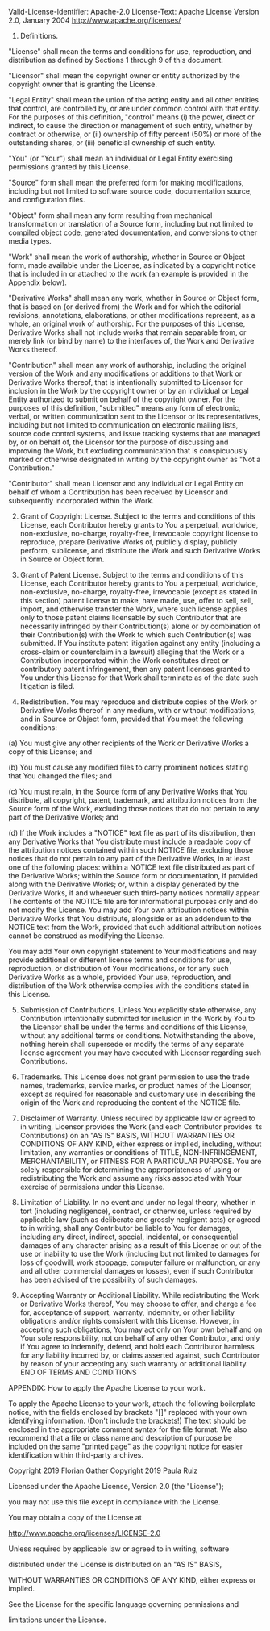 Valid-License-Identifier: Apache-2.0
License-Text:
                                 Apache License
                           Version 2.0, January 2004
                        http://www.apache.org/licenses/
   
   1. Definitions.
   
         
   
   "License" shall mean the terms and conditions for use, reproduction, and distribution
   as defined by Sections 1 through 9 of this document.
   
         
   
   "Licensor" shall mean the copyright owner or entity authorized by the copyright
   owner that is granting the License.
   
         
   
   "Legal Entity" shall mean the union of the acting entity and all other entities
   that control, are controlled by, or are under common control with that entity.
   For the purposes of this definition, "control" means (i) the power, direct
   or indirect, to cause the direction or management of such entity, whether
   by contract or otherwise, or (ii) ownership of fifty percent (50%) or more
   of the outstanding shares, or (iii) beneficial ownership of such entity.
   
         
   
   "You" (or "Your") shall mean an individual or Legal Entity exercising permissions
   granted by this License.
   
         
   
   "Source" form shall mean the preferred form for making modifications, including
   but not limited to software source code, documentation source, and configuration
   files.
   
         
   
   "Object" form shall mean any form resulting from mechanical transformation
   or translation of a Source form, including but not limited to compiled object
   code, generated documentation, and conversions to other media types.
   
         
   
   "Work" shall mean the work of authorship, whether in Source or Object form,
   made available under the License, as indicated by a copyright notice that
   is included in or attached to the work (an example is provided in the Appendix
   below).
   
         
   
   "Derivative Works" shall mean any work, whether in Source or Object form,
   that is based on (or derived from) the Work and for which the editorial revisions,
   annotations, elaborations, or other modifications represent, as a whole, an
   original work of authorship. For the purposes of this License, Derivative
   Works shall not include works that remain separable from, or merely link (or
   bind by name) to the interfaces of, the Work and Derivative Works thereof.
   
         
   
   "Contribution" shall mean any work of authorship, including the original version
   of the Work and any modifications or additions to that Work or Derivative
   Works thereof, that is intentionally submitted to Licensor for inclusion in
   the Work by the copyright owner or by an individual or Legal Entity authorized
   to submit on behalf of the copyright owner. For the purposes of this definition,
   "submitted" means any form of electronic, verbal, or written communication
   sent to the Licensor or its representatives, including but not limited to
   communication on electronic mailing lists, source code control systems, and
   issue tracking systems that are managed by, or on behalf of, the Licensor
   for the purpose of discussing and improving the Work, but excluding communication
   that is conspicuously marked or otherwise designated in writing by the copyright
   owner as "Not a Contribution."
   
         
   
   "Contributor" shall mean Licensor and any individual or Legal Entity on behalf
   of whom a Contribution has been received by Licensor and subsequently incorporated
   within the Work.
   
   2. Grant of Copyright License. Subject to the terms and conditions of this
   License, each Contributor hereby grants to You a perpetual, worldwide, non-exclusive,
   no-charge, royalty-free, irrevocable copyright license to reproduce, prepare
   Derivative Works of, publicly display, publicly perform, sublicense, and distribute
   the Work and such Derivative Works in Source or Object form.
   
   3. Grant of Patent License. Subject to the terms and conditions of this License,
   each Contributor hereby grants to You a perpetual, worldwide, non-exclusive,
   no-charge, royalty-free, irrevocable (except as stated in this section) patent
   license to make, have made, use, offer to sell, sell, import, and otherwise
   transfer the Work, where such license applies only to those patent claims
   licensable by such Contributor that are necessarily infringed by their Contribution(s)
   alone or by combination of their Contribution(s) with the Work to which such
   Contribution(s) was submitted. If You institute patent litigation against
   any entity (including a cross-claim or counterclaim in a lawsuit) alleging
   that the Work or a Contribution incorporated within the Work constitutes direct
   or contributory patent infringement, then any patent licenses granted to You
   under this License for that Work shall terminate as of the date such litigation
   is filed.
   
   4. Redistribution. You may reproduce and distribute copies of the Work or
   Derivative Works thereof in any medium, with or without modifications, and
   in Source or Object form, provided that You meet the following conditions:
   
   (a) You must give any other recipients of the Work or Derivative Works a copy
   of this License; and
   
   (b) You must cause any modified files to carry prominent notices stating that
   You changed the files; and
   
   (c) You must retain, in the Source form of any Derivative Works that You distribute,
   all copyright, patent, trademark, and attribution notices from the Source
   form of the Work, excluding those notices that do not pertain to any part
   of the Derivative Works; and
   
   (d) If the Work includes a "NOTICE" text file as part of its distribution,
   then any Derivative Works that You distribute must include a readable copy
   of the attribution notices contained within such NOTICE file, excluding those
   notices that do not pertain to any part of the Derivative Works, in at least
   one of the following places: within a NOTICE text file distributed as part
   of the Derivative Works; within the Source form or documentation, if provided
   along with the Derivative Works; or, within a display generated by the Derivative
   Works, if and wherever such third-party notices normally appear. The contents
   of the NOTICE file are for informational purposes only and do not modify the
   License. You may add Your own attribution notices within Derivative Works
   that You distribute, alongside or as an addendum to the NOTICE text from the
   Work, provided that such additional attribution notices cannot be construed
   as modifying the License.
   
   You may add Your own copyright statement to Your modifications and may provide
   additional or different license terms and conditions for use, reproduction,
   or distribution of Your modifications, or for any such Derivative Works as
   a whole, provided Your use, reproduction, and distribution of the Work otherwise
   complies with the conditions stated in this License.
   
   5. Submission of Contributions. Unless You explicitly state otherwise, any
   Contribution intentionally submitted for inclusion in the Work by You to the
   Licensor shall be under the terms and conditions of this License, without
   any additional terms or conditions. Notwithstanding the above, nothing herein
   shall supersede or modify the terms of any separate license agreement you
   may have executed with Licensor regarding such Contributions.
   
   6. Trademarks. This License does not grant permission to use the trade names,
   trademarks, service marks, or product names of the Licensor, except as required
   for reasonable and customary use in describing the origin of the Work and
   reproducing the content of the NOTICE file.
   
   7. Disclaimer of Warranty. Unless required by applicable law or agreed to
   in writing, Licensor provides the Work (and each Contributor provides its
   Contributions) on an "AS IS" BASIS, WITHOUT WARRANTIES OR CONDITIONS OF ANY
   KIND, either express or implied, including, without limitation, any warranties
   or conditions of TITLE, NON-INFRINGEMENT, MERCHANTABILITY, or FITNESS FOR
   A PARTICULAR PURPOSE. You are solely responsible for determining the appropriateness
   of using or redistributing the Work and assume any risks associated with Your
   exercise of permissions under this License.
   
   8. Limitation of Liability. In no event and under no legal theory, whether
   in tort (including negligence), contract, or otherwise, unless required by
   applicable law (such as deliberate and grossly negligent acts) or agreed to
   in writing, shall any Contributor be liable to You for damages, including
   any direct, indirect, special, incidental, or consequential damages of any
   character arising as a result of this License or out of the use or inability
   to use the Work (including but not limited to damages for loss of goodwill,
   work stoppage, computer failure or malfunction, or any and all other commercial
   damages or losses), even if such Contributor has been advised of the possibility
   of such damages.
   
   9. Accepting Warranty or Additional Liability. While redistributing the Work
   or Derivative Works thereof, You may choose to offer, and charge a fee for,
   acceptance of support, warranty, indemnity, or other liability obligations
   and/or rights consistent with this License. However, in accepting such obligations,
   You may act only on Your own behalf and on Your sole responsibility, not on
   behalf of any other Contributor, and only if You agree to indemnify, defend,
   and hold each Contributor harmless for any liability incurred by, or claims
   asserted against, such Contributor by reason of your accepting any such warranty
   or additional liability. END OF TERMS AND CONDITIONS
   
   APPENDIX: How to apply the Apache License to your work.
   
   To apply the Apache License to your work, attach the following boilerplate
   notice, with the fields enclosed by brackets "[]" replaced with your own identifying
   information. (Don't include the brackets!) The text should be enclosed in
   the appropriate comment syntax for the file format. We also recommend that
   a file or class name and description of purpose be included on the same "printed
   page" as the copyright notice for easier identification within third-party
   archives.
   
   Copyright 2019 Florian Gather
   Copyright 2019 Paula Ruiz
   
   Licensed under the Apache License, Version 2.0 (the "License");
   
   you may not use this file except in compliance with the License.
   
   You may obtain a copy of the License at
   
   http://www.apache.org/licenses/LICENSE-2.0
   
   Unless required by applicable law or agreed to in writing, software
   
   distributed under the License is distributed on an "AS IS" BASIS,
   
   WITHOUT WARRANTIES OR CONDITIONS OF ANY KIND, either express or implied.
   
   See the License for the specific language governing permissions and
   
   limitations under the License.